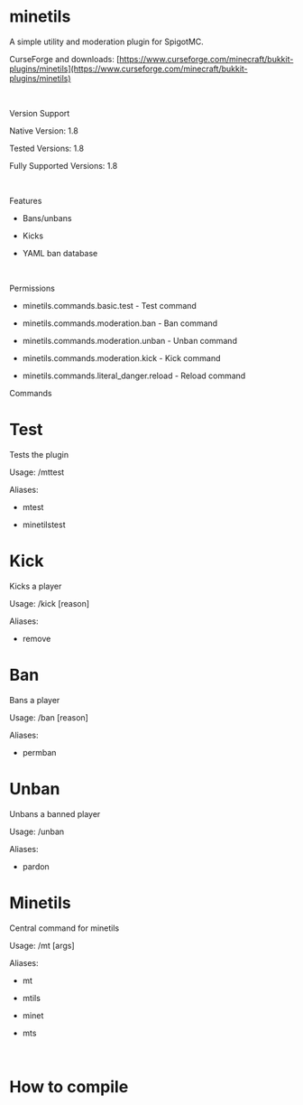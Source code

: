 # minetils

A simple utility and moderation plugin for SpigotMC.

CurseForge and downloads: [https://www.curseforge.com/minecraft/bukkit-plugins/minetils](https://www.curseforge.com/minecraft/bukkit-plugins/minetils)

 

Version Support

Native Version: 1.8

Tested Versions: 1.8

Fully Supported Versions: 1.8

 

Features

- Bans/unbans

- Kicks

- YAML ban database

 

Permissions

- minetils.commands.basic.test - Test command

- minetils.commands.moderation.ban - Ban command

- minetils.commands.moderation.unban - Unban command

- minetils.commands.moderation.kick - Kick command

- minetils.commands.literal_danger.reload - Reload command
 

Commands

# Test

Tests the plugin

Usage: /mttest

Aliases:

- mtest

- minetilstest

# Kick

Kicks a player

Usage: /kick <player> [reason]

Aliases:

- remove

# Ban

Bans a player

Usage: /ban <player> [reason]

Aliases:

- permban

# Unban

Unbans a banned player

Usage: /unban <player>

Aliases:

- pardon

# Minetils

Central command for minetils

Usage: /mt <command> [args]

Aliases:

- mt

- mtils

- minet

- mts

 
  
# How to compile
